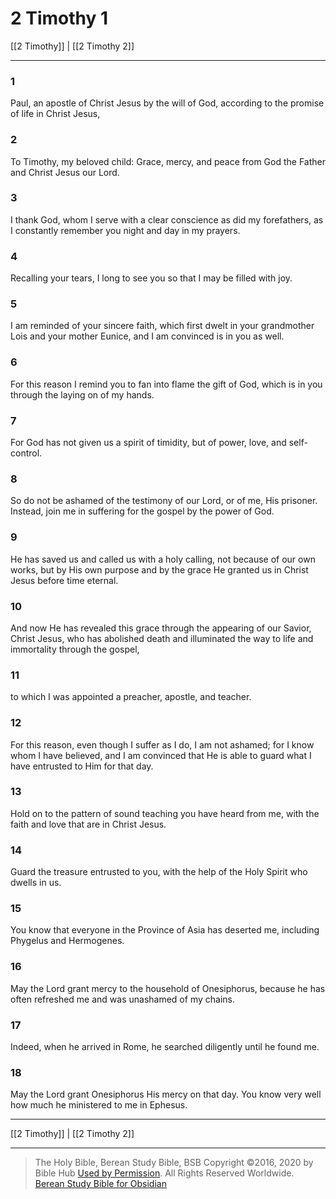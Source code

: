 # 2 Timothy 1

[[2 Timothy]] | [[2 Timothy 2]]

---

### 1
Paul, an apostle of Christ Jesus by the will of God, according to the promise of life in Christ Jesus,

### 2
To Timothy, my beloved child: Grace, mercy, and peace from God the Father and Christ Jesus our Lord.

### 3
I thank God, whom I serve with a clear conscience as did my forefathers, as I constantly remember you night and day in my prayers.

### 4
Recalling your tears, I long to see you so that I may be filled with joy.

### 5
I am reminded of your sincere faith, which first dwelt in your grandmother Lois and your mother Eunice, and I am convinced is in you as well.

### 6
For this reason I remind you to fan into flame the gift of God, which is in you through the laying on of my hands.

### 7
For God has not given us a spirit of timidity, but of power, love, and self-control.

### 8
So do not be ashamed of the testimony of our Lord, or of me, His prisoner. Instead, join me in suffering for the gospel by the power of God.

### 9
He has saved us and called us with a holy calling, not because of our own works, but by His own purpose and by the grace He granted us in Christ Jesus before time eternal.

### 10
And now He has revealed this grace through the appearing of our Savior, Christ Jesus, who has abolished death and illuminated the way to life and immortality through the gospel,

### 11
to which I was appointed a preacher, apostle, and teacher.

### 12
For this reason, even though I suffer as I do, I am not ashamed; for I know whom I have believed, and I am convinced that He is able to guard what I have entrusted to Him for that day.

### 13
Hold on to the pattern of sound teaching you have heard from me, with the faith and love that are in Christ Jesus.

### 14
Guard the treasure entrusted to you, with the help of the Holy Spirit who dwells in us.

### 15
You know that everyone in the Province of Asia has deserted me, including Phygelus and Hermogenes.

### 16
May the Lord grant mercy to the household of Onesiphorus, because he has often refreshed me and was unashamed of my chains.

### 17
Indeed, when he arrived in Rome, he searched diligently until he found me.

### 18
May the Lord grant Onesiphorus His mercy on that day. You know very well how much he ministered to me in Ephesus.

---

[[2 Timothy]] | [[2 Timothy 2]]

---

> The Holy Bible, Berean Study Bible, BSB
> Copyright &copy;2016, 2020 by Bible Hub
> [Used by Permission](https://berean.bible/terms.htm). All Rights Reserved Worldwide.
> [Berean Study Bible for Obsidian](https://github.com/gapmiss/berean-study-bible-for-obsidian)</small>

